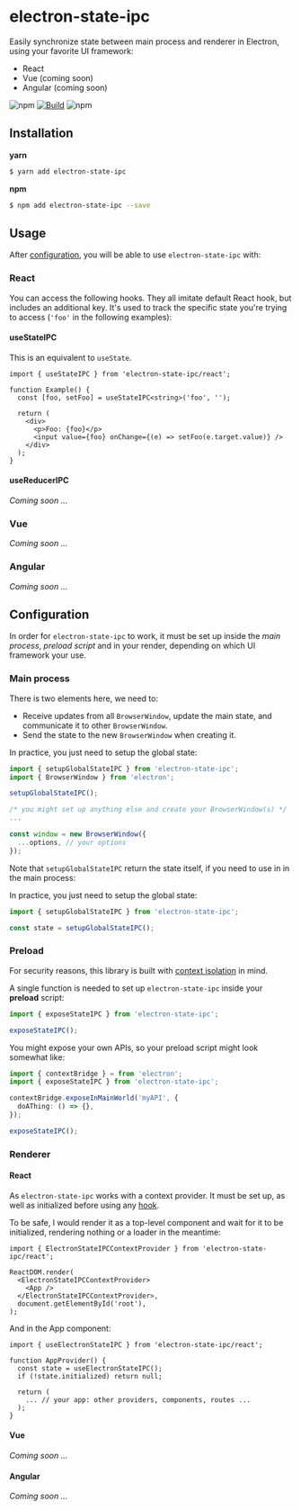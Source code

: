 # electron-state-ipc

Easily synchronize state between main process and renderer in Electron, using your favorite UI framework:

- React
- Vue (coming soon)
- Angular (coming soon)

![npm](https://img.shields.io/npm/v/electron-state-ipc)
[![Build](https://circleci.com/gh/morintd/electron-state-ipc.svg?style=shield)](https://app.circleci.com/pipelines/github/morintd/electron-state-ipc)
![npm](https://img.shields.io/npm/dm/electron-state-ipc)

## Installation

**yarn**

```sh
$ yarn add electron-state-ipc
```

**npm**

```sh
$ npm add electron-state-ipc --save
```

## Usage

After [configuration](#configuration), you will be able to use `electron-state-ipc` with:

### React

You can access the following hooks. They all imitate default React hook, but includes an additional key. It's used to track the specific state you're trying to access (`'foo'` in the following examples):

#### useStateIPC

This is an equivalent to `useState`.

```tsx
import { useStateIPC } from 'electron-state-ipc/react';

function Example() {
  const [foo, setFoo] = useStateIPC<string>('foo', '');

  return (
    <div>
      <p>Foo: {foo}</p>
      <input value={foo} onChange={(e) => setFoo(e.target.value)} />
    </div>
  );
}
```

#### useReducerIPC

_Coming soon ..._

### Vue

_Coming soon ..._

### Angular

_Coming soon ..._

## Configuration

In order for `electron-state-ipc` to work, it must be set up inside the _main process_, _preload script_ and in your render, depending on which UI framework your use.

### Main process

There is two elements here, we need to:

- Receive updates from all `BrowserWindow`, update the main state, and communicate it to other `BrowserWindow`.
- Send the state to the new `BrowserWindow` when creating it.

In practice, you just need to setup the global state:

```ts
import { setupGlobalStateIPC } from 'electron-state-ipc';
import { BrowserWindow } from 'electron';

setupGlobalStateIPC();

/* you might set up anything else and create your BrowserWindow(s) */
...

const window = new BrowserWindow({
  ...options, // your options
});
```

Note that `setupGlobalStateIPC` return the state itself, if you need to use in in the main process:

In practice, you just need to setup the global state:

```ts
import { setupGlobalStateIPC } from 'electron-state-ipc';

const state = setupGlobalStateIPC();
```

### Preload

For security reasons, this library is built with [context isolation](https://www.electronjs.org/docs/latest/tutorial/context-isolation) in mind.

A single function is needed to set up `electron-state-ipc` inside your **preload** script:

```ts
import { exposeStateIPC } from 'electron-state-ipc';

exposeStateIPC();
```

You might expose your own APIs, so your preload script might look somewhat like:

```ts
import { contextBridge } = from 'electron';
import { exposeStateIPC } from 'electron-state-ipc';

contextBridge.exposeInMainWorld('myAPI', {
  doAThing: () => {},
});

exposeStateIPC();
```

### Renderer

#### React

As `electron-state-ipc` works with a context provider. It must be set up, as well as initialized before using any [hook](#usage).

To be safe, I would render it as a top-level component and wait for it to be initialized, rendering nothing or a loader in the meantime:

```tsx
import { ElectronStateIPCContextProvider } from 'electron-state-ipc/react';

ReactDOM.render(
  <ElectronStateIPCContextProvider>
    <App />
  </ElectronStateIPCContextProvider>,
  document.getElementById('root'),
);
```

And in the App component:

```tsx
import { useElectronStateIPC } from 'electron-state-ipc/react';

function AppProvider() {
  const state = useElectronStateIPC();
  if (!state.initialized) return null;

  return (
    ... // your app: other providers, components, routes ...
  );
}
```

#### Vue

_Coming soon ..._

#### Angular

_Coming soon ..._
